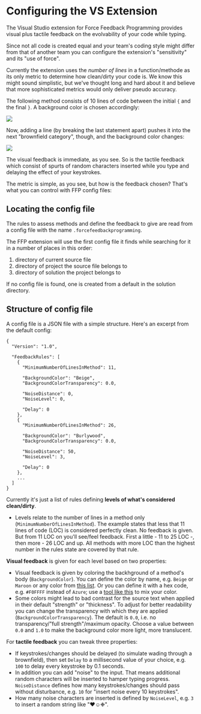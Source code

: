 # Configuring the VS Extension

The Visual Studio extension for Force Feedback Programming provides visual plus tactile feedback on the evolvability of your code while typing.

Since not all code is created equal and your team's coding style might differ from that of another team you can configure the extension's "sensitivity" and its "use of force".

Currently the extension uses the *number of lines* in a function/methode as its only metric to determine how clean/dirty your code is. We know this might sound simplistic, but we've thought long and hard about it and believe that more sophisticated metrics would only deliver pseudo accuracy.

The following method consists of 10 lines of code between the initial `{` and the final `}`. A background color is chosen accordingly:

![](images/config_fig1.png)

Now, adding a line (by breaking the last statement apart) pushes it into the next "brownfield category", though, and the background color changes:

![](images/config_fig2.png)

The visual feedback is immediate, as you see. So is the tactile feedback which consist of spurts of random characters inserted while you type and delaying the effect of your keystrokes.

The metric is simple, as you see, but how is the feedback chosen? That's what you can control with FFP config files:

## Locating the config file
The rules to assess methods and define the feedback to give are read from a config file with the name `.forcefeedbackprogramming`.

The FFP extension will use the first config file it finds while searching for it in a number of places in this order:

1. directory of current source file
2. directory of project the source file belongs to
3. directory of solution the project belongs to

If no config file is found, one is created from a default in the solution directory.

## Structure of config file
A config file is a JSON file with a simple structure. Here's an excerpt from the default config:

```
{
  "Version": "1.0",

  "FeedbackRules": [
    {
      "MinimumNumberOfLinesInMethod": 11,

      "BackgroundColor": "Beige",
      "BackgroundColorTransparency": 0.0,

      "NoiseDistance": 0,
      "NoiseLevel": 0,

      "Delay": 0
    },
    {
      "MinimumNumberOfLinesInMethod": 26,

      "BackgroundColor": "Burlywood",
      "BackgroundColorTransparency": 0.0,

      "NoiseDistance": 50,
      "NoiseLevel": 3,

      "Delay": 0
    },
    ...
  ]
}
```

Currently it's just a list of rules defining **levels of what's considered clean/dirty**.

* Levels relate to the number of lines in a method only (`MinimumNumberOfLinesInMethod`). The example states that less that 11 lines of code (LOC) is considered perfectly clean. No feedback is given. But from 11 LOC on you'll see/feel feedback. First a little - 11 to 25 LOC -, then more - 26 LOC and up. All methods with more LOC than the highest number in the rules state are covered by that rule.

**Visual feedback** is given for each level based on two properties:

* Visual feedback is given by coloring the backhground of a method's body (`BackgroundColor`). You can define the color by name, e.g. `Beige` or `Maroon` or any color from [this list](http://www.99colors.net/dot-net-colors). Or you can define it with a hex code, e.g. `#F0FFFF` instead of `Azure`; use a [tool like this](https://www.rapidtables.com/web/color/RGB_Color.html) to mix your color.
* Some colors might lead to bad contrast for the source text when applied in their default "strength" or "thickness". To adjust for better readability you can change the transparency with which they are applied (`BackgroundColorTransparency`). The default is `0.0`, i.e. no transparency/"full strength"/maximum opacity. Choose a value between `0.0` and `1.0` to make the background color more light, more translucent.

For **tactile feedback** you can tweak three properties:

* If keystrokes/changes should be delayed (to simulate wading through a brownfield), then set `Delay` to a millisecond value of your choice, e.g. `100` to delay every keystroke by 0.1 seconds.
* In addition you can add "noise" to the input. That means additional random characters will be inserted to hamper typing progress. `NoiseDistance` defines how many keystrokes/changes should pass without disturbance, e.g. `10` for "insert noise every 10 keystrokes".
* How many noise characters are inserted is defined by `NoiseLevel`, e.g. `3` to insert a random string like "♥☺❉".
